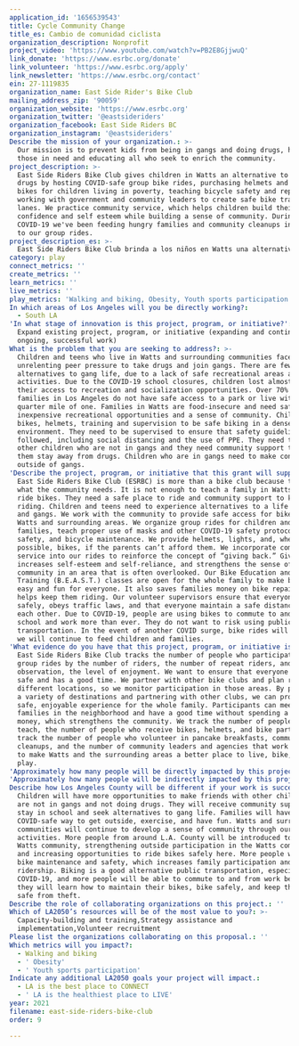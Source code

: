 ```yaml
---
application_id: '1656539543'
title: Cycle Community Change
title_es: Cambio de comunidad ciclista
organization_description: Nonprofit
project_video: 'https://www.youtube.com/watch?v=PB2E8GjjwuQ'
link_donate: 'https://www.esrbc.org/donate'
link_volunteer: 'https://www.esrbc.org/apply'
link_newsletter: 'https://www.esrbc.org/contact'
ein: 27-1119835
organization_name: East Side Rider's Bike Club
mailing_address_zip: '90059'
organization_website: 'https://www.esrbc.org'
organization_twitter: '@eastsideriders'
organization_facebook: East Side Riders BC
organization_instagram: '@eastsideriders'
Describe the mission of your organization.: >-
  Our mission is to prevent kids from being in gangs and doing drugs, helping
  those in need and educating all who seek to enrich the community.
project_description: >-
  East Side Riders Bike Club gives children in Watts an alternative to gangs and
  drugs by hosting COVID-safe group bike rides, purchasing helmets and used
  bikes for children living in poverty, teaching bicycle safety and repair, and
  working with government and community leaders to create safe bike travel
  lanes. We practice community service, which helps children build their
  confidence and self esteem while building a sense of community. During
  COVID-19 we've been feeding hungry families and community cleanups in addition
  to our group rides.
project_description_es: >-
  East Side Riders Bike Club brinda a los niños en Watts una alternativa a las pandillas y las drogas al organizar paseos en bicicleta en grupo seguros para COVID-19, comprar cascos y bicicletas usadas para niños que viven en la pobreza, enseñar seguridad y reparación de bicicletas y trabajar con el gobierno y los líderes comunitarios para crear carriles de circulación segura para bicicletas. Practicamos el servicio comunitario, que ayuda a los niños a desarrollar su confianza y autoestima mientras construyen un sentido de comunidad. Durante COVID-19 hemos estado alimentando a familias hambrientas y limpiezas de la comunidad además de nuestros paseos en grupo.
category: play
connect_metrics: ''
create_metrics: ''
learn_metrics: ''
live_metrics: ''
play_metrics: 'Walking and biking, Obesity, Youth sports participation'
In which areas of Los Angeles will you be directly working?:
  - South LA
'In what stage of innovation is this project, program, or initiative?': >-
  Expand existing project, program, or initiative (expanding and continuing
  ongoing, successful work)
What is the problem that you are seeking to address?: >-
  Children and teens who live in Watts and surrounding communities face
  unrelenting peer pressure to take drugs and join gangs. There are few
  alternatives to gang life, due to a lack of safe recreational areas and
  activities. Due to the COVID-19 school closures, children lost almost all of
  their access to recreation and socialization opportunities. Over 70% of
  families in Los Angeles do not have safe access to a park or live within a
  quarter mile of one. Families in Watts are food-insecure and need safe,
  inexpensive recreational opportunities and a sense of community. Children need
  bikes, helmets, training and supervision to be safe biking in a dense urban
  environment. They need to be supervised to ensure that safety guidelines are
  followed, including social distancing and the use of PPE. They need to meet
  other children who are not in gangs and they need community support to help
  them stay away from drugs. Children who are in gangs need to make connections
  outside of gangs.
'Describe the project, program, or initiative that this grant will support to address the problem identified.': >-
  East Side Riders Bike Club (ESRBC) is more than a bike club because that's
  what the community needs. It is not enough to teach a family in Watts how to
  ride bikes. They need a safe place to ride and community support to keep
  riding. Children and teens need to experience alternatives to a life of drugs
  and gangs. We work with the community to provide safe access for bike rides in
  Watts and surrounding areas. We organize group rides for children and their
  families, teach proper use of masks and other COVID-19 safety protocols, bike
  safety, and bicycle maintenance. We provide helmets, lights, and, whenever
  possible, bikes, if the parents can’t afford them. We incorporate community
  service into our rides to reinforce the concept of “giving back.” Giving back
  increases self-esteem and self-reliance, and strengthens the sense of
  community in an area that is often overlooked. Our Bike Education and Safety
  Training (B.E.A.S.T.) classes are open for the whole family to make biking
  easy and fun for everyone. It also saves families money on bike repair, which
  helps keep them riding. Our volunteer supervisors ensure that everyone rides
  safely, obeys traffic laws, and that everyone maintain a safe distance from
  each other. Due to COVID-19, people are using bikes to commute to and from
  school and work more than ever. They do not want to risk using public
  transportation. In the event of another COVID surge, bike rides will cease but
  we will continue to feed children and families.
'What evidence do you have that this project, program, or initiative is or will be successful, and how will you define and measure success?': >-
  East Side Riders Bike Club tracks the number of people who participate in our
  group rides by the number of riders, the number of repeat riders, and, by
  observation, the level of enjoyment. We want to ensure that everyone feels
  safe and has a good time. We partner with other bike clubs and plan rides to
  different locations, so we monitor participation in those areas. By providing
  a variety of destinations and partnering with other clubs, we can provide a
  safe, enjoyable experience for the whole family. Participants can meet other
  families in the neighborhood and have a good time without spending a lot of
  money, which strengthens the community. We track the number of people we
  teach, the number of people who receive bikes, helmets, and bike parts. We
  track the number of people who volunteer in pancake breakfasts, community
  cleanups, and the number of community leaders and agencies that work with us
  to make Watts and the surrounding areas a better place to live, bike, and
  play.
'Approximately how many people will be directly impacted by this project, program, or initiative?': '800'
'Approximately how many people will be indirectly impacted by this project, program, or initiative?': '6000'
Describe how Los Angeles County will be different if your work is successful.: >-
  Children will have more opportunities to make friends with other children who
  are not in gangs and not doing drugs. They will receive community support to
  stay in school and seek alternatives to gang life. Families will have
  COVID-safe way to get outside, exercise, and have fun. Watts and surrounding
  communities will continue to develop a sense of community through our
  activities. More people from around L.A. County will be introduced to the
  Watts community, strengthening outside participation in the Watts community
  and increasing opportunities to ride bikes safely here. More people will learn
  bike maintenance and safety, which increases family participation and
  ridership. Biking is a good alternative public transportation, especially with
  COVID-19, and more people will be able to commute to and from work because
  they will learn how to maintain their bikes, bike safely, and keep their bikes
  safe from theft.
Describe the role of collaborating organizations on this project.: ''
Which of LA2050’s resources will be of the most value to you?: >-
  Capacity-building and training,Strategy assistance and
  implementation,Volunteer recruitment
Please list the organizations collaborating on this proposal.: ''
Which metrics will you impact?:
  - Walking and biking
  - ' Obesity'
  - ' Youth sports participation'
Indicate any additional LA2050 goals your project will impact.:
  - LA is the best place to CONNECT
  - ' LA is the healthiest place to LIVE'
year: 2021
filename: east-side-riders-bike-club
order: 9

---
```

